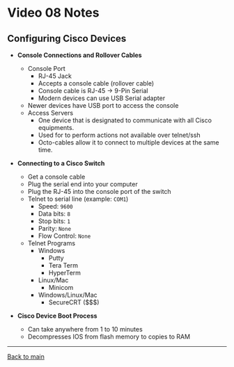 # Video 08 Notes

## Configuring Cisco Devices
- **Console Connections and Rollover Cables**
  - Console Port
    - RJ-45 Jack
    - Accepts a console cable (rollover cable)
    - Console cable is RJ-45 -> 9-Pin Serial
    - Modern devices can use USB Serial adapter
  - Newer devices have USB port to access the console 
  - Access Servers
    - One device that is designated to communicate with all Cisco equipments.
    - Used for to perform actions not available over telnet/ssh
    - Octo-cables allow it to connect to multiple devices at the same time.

- **Connecting to a Cisco Switch**
  - Get a console cable
  - Plug the serial end into your computer
  - Plug the RJ-45 into the console port of the switch
  - Telnet to serial line (example: ```COM1```)
    - Speed: ```9600```
    - Data bits: ```8```
    - Stop bits: ```1```
    - Parity: ```None```
    - Flow Control: ```None```
  - Telnet Programs
    - Windows
      - Putty
      - Tera Term
      - HyperTerm
    - Linux/Mac
      - Minicom
    - Windows/Linux/Mac
      - SecureCRT ($$$)

- **Cisco Device Boot Process**
  - Can take anywhere from 1 to 10 minutes
  - Decompresses IOS from flash memory to copies to RAM

---
 
[Back to main](https://github.com/rot0xd/CBTNuggets/blob/master/CCNA/ICND-1/README.md)

